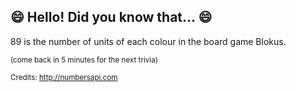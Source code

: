 ## 😄 Hello! Did you know that... 😄
89 is the number of units of each colour in the board game Blokus.

<sup>(come back in 5 minutes for the next trivia)</sup>


<sup>Credits: http://numbersapi.com</sup>
